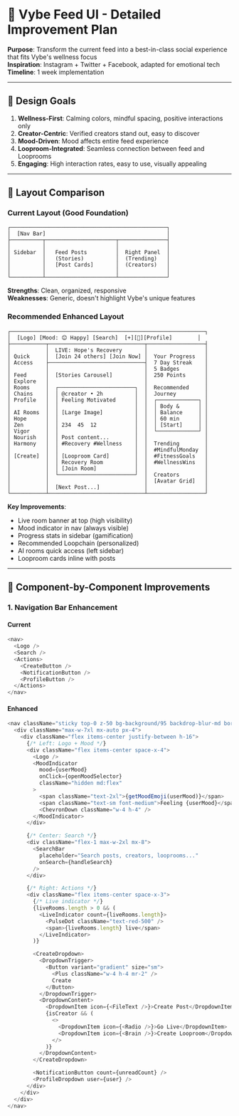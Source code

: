 # 🎨 Vybe Feed UI - Detailed Improvement Plan

**Purpose**: Transform the current feed into a best-in-class social experience that fits Vybe's wellness focus  
**Inspiration**: Instagram + Twitter + Facebook, adapted for emotional tech  
**Timeline**: 1 week implementation

---

## 🎯 Design Goals

1. **Wellness-First**: Calming colors, mindful spacing, positive interactions only
2. **Creator-Centric**: Verified creators stand out, easy to discover
3. **Mood-Driven**: Mood affects entire feed experience
4. **Looproom-Integrated**: Seamless connection between feed and Looprooms
5. **Engaging**: High interaction rates, easy to use, visually appealing

---

## 📱 Layout Comparison

### Current Layout (Good Foundation)

```
┌─────────────────────────────────────────────────┐
│  [Nav Bar]                                      │
├──────────┬──────────────────────┬───────────────┤
│          │                      │               │
│ Sidebar  │   Feed Posts         │  Right Panel  │
│          │   (Stories)          │  (Trending)   │
│          │   [Post Cards]       │  (Creators)   │
│          │                      │               │
└──────────┴──────────────────────┴───────────────┘
```

**Strengths**: Clean, organized, responsive  
**Weaknesses**: Generic, doesn't highlight Vybe's unique features

### Recommended Enhanced Layout

```
┌─────────────────────────────────────────────────────────────┐
│  [Logo] [Mood: 😊 Happy] [Search]  [+][🔔][Profile]        │
├───────────┬──────────────────────────────┬──────────────────┤
│           │  LIVE: Hope's Recovery       │                  │
│ Quick     │  [Join 24 others] [Join Now] │  Your Progress   │
│ Access    ├──────────────────────────────┤  7 Day Streak    │
│           │                              │  5 Badges        │
│ Feed      │  [Stories Carousel]          │  250 Points      │
│ Explore   │                              │                  │
│ Rooms     │  ┌────────────────────────┐  │  Recommended     │
│ Chains    │  │ @creator • 2h          │  │  Journey         │
│ Profile   │  │ Feeling Motivated      │  │  ┌─────────────┐ │
│           │  │                        │  │  │ Body &      │ │
│ AI Rooms  │  │ [Large Image]          │  │  │ Balance     │ │
│ Hope      │  │                        │  │  │ 60 min      │ │
│ Zen       │  │ 234  45  12            │  │  │ [Start]     │ │
│ Vigor     │  │                        │  │  └─────────────┘ │
│ Nourish   │  │ Post content...        │  │                  │
│ Harmony   │  │ #Recovery #Wellness    │  │  Trending        │
│           │  │                        │  │  #MindfulMonday  │
│ [Create]  │  │ [Looproom Card]        │  │  #FitnessGoals   │
│           │  │ Recovery Room          │  │  #WellnessWins   │
│           │  │ [Join Room]            │  │                  │
│           │  └────────────────────────┘  │  Creators        │
│           │                              │  [Avatar Grid]   │
│           │  [Next Post...]              │                  │
└───────────┴──────────────────────────────┴──────────────────┘
```

**Key Improvements**:

- Live room banner at top (high visibility)
- Mood indicator in nav (always visible)
- Progress stats in sidebar (gamification)
- Recommended Loopchain (personalized)
- AI rooms quick access (left sidebar)
- Looproom cards inline with posts

---

## 🎨 Component-by-Component Improvements

### 1. Navigation Bar Enhancement

#### Current

```typescript
<nav>
  <Logo />
  <Search />
  <Actions>
    <CreateButton />
    <NotificationButton />
    <ProfileButton />
  </Actions>
</nav>
```

#### Enhanced

```typescript
<nav className="sticky top-0 z-50 bg-background/95 backdrop-blur-md border-b">
  <div className="max-w-7xl mx-auto px-4">
    <div className="flex items-center justify-between h-16">
      {/* Left: Logo + Mood */}
      <div className="flex items-center space-x-4">
        <Logo />
        <MoodIndicator
          mood={userMood}
          onClick={openMoodSelector}
          className="hidden md:flex"
        >
          <span className="text-2xl">{getMoodEmoji(userMood)}</span>
          <span className="text-sm font-medium">Feeling {userMood}</span>
          <ChevronDown className="w-4 h-4" />
        </MoodIndicator>
      </div>

      {/* Center: Search */}
      <div className="flex-1 max-w-2xl mx-8">
        <SearchBar
          placeholder="Search posts, creators, looprooms..."
          onSearch={handleSearch}
        />
      </div>

      {/* Right: Actions */}
      <div className="flex items-center space-x-3">
        {/* Live indicator */}
        {liveRooms.length > 0 && (
          <LiveIndicator count={liveRooms.length}>
            <PulseDot className="text-red-500" />
            <span>{liveRooms.length} live</span>
          </LiveIndicator>
        )}

        <CreateDropdown>
          <DropdownTrigger>
            <Button variant="gradient" size="sm">
              <Plus className="w-4 h-4 mr-2" />
              Create
            </Button>
          </DropdownTrigger>
          <DropdownContent>
            <DropdownItem icon={<FileText />}>Create Post</DropdownItem>
            {isCreator && (
              <>
                <DropdownItem icon={<Radio />}>Go Live</DropdownItem>
                <DropdownItem icon={<Brain />}>Create Looproom</DropdownItem>
              </>
            )}
          </DropdownContent>
        </CreateDropdown>

        <NotificationButton count={unreadCount} />
        <ProfileDropdown user={user} />
      </div>
    </div>
  </div>
</nav>
```
